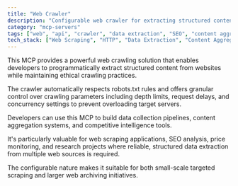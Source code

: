 ```yaml
---
title: "Web Crawler"
description: "Configurable web crawler for extracting structured content from websites with customizable settings and robots.txt compliance."
category: "mcp-servers"
tags: ["web", "api", "crawler", "data extraction", "SEO", "content aggregation", "competitive intelligence"]
tech_stack: ["Web Scraping", "HTTP", "Data Extraction", "Content Aggregation", "Robots.txt", "Concurrency Control"]
---
```


This MCP provides a powerful web crawling solution that enables developers to programmatically extract structured content from websites while maintaining ethical crawling practices. 

The crawler automatically respects robots.txt rules and offers granular control over crawling parameters including depth limits, request delays, and concurrency settings to prevent overloading target servers.

Developers can use this MCP to build data collection pipelines, content aggregation systems, and competitive intelligence tools. 

It's particularly valuable for web scraping applications, SEO analysis, price monitoring, and research projects where reliable, structured data extraction from multiple web sources is required. 

The configurable nature makes it suitable for both small-scale targeted scraping and larger web archiving initiatives.
